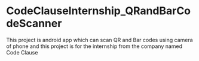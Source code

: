 # CodeClauseInternship_QRandBarCodeScanner
 This project is android app which can scan QR and Bar codes using camera of phone and this project is for the internship from the company named Code Clause
